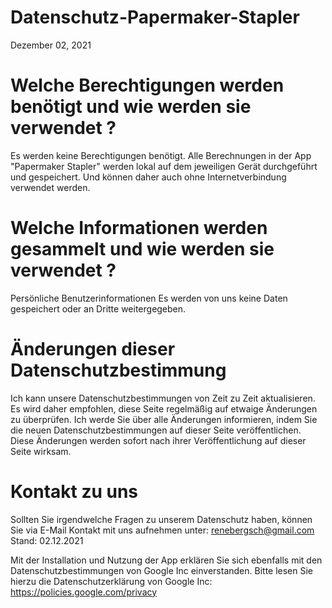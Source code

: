 # Datenschutz-Papermaker-Stapler
Dezember 02, 2021

# Welche Berechtigungen werden benötigt und wie werden sie verwendet ?
Es werden keine Berechtigungen benötigt. Alle Berechnungen in der App "Papermaker Stapler" werden lokal auf dem jeweiligen Gerät durchgeführt und gespeichert. Und können daher auch ohne Internetverbindung verwendet werden.

# Welche Informationen werden gesammelt und wie werden sie verwendet ?
Persönliche Benutzerinformationen 
 Es werden von uns keine Daten gespeichert oder an Dritte weitergegeben.
 
 
# Änderungen dieser Datenschutzbestimmung
Ich kann unsere Datenschutzbestimmungen von Zeit zu Zeit aktualisieren. Es wird daher empfohlen, diese Seite regelmäßig auf etwaige Änderungen zu überprüfen. Ich werde Sie über alle Änderungen informieren, indem Sie die neuen Datenschutzbestimmungen auf dieser Seite veröffentlichen. Diese Änderungen werden sofort nach ihrer Veröffentlichung auf dieser Seite wirksam.


# Kontakt zu uns
Sollten Sie irgendwelche Fragen zu unserem Datenschutz haben, können Sie via E-Mail Kontakt mit uns aufnehmen unter: renebergsch@gmail.com
Stand: 02.12.2021


Mit der Installation und Nutzung der App erklären Sie sich ebenfalls mit den Datenschutzbestimmungen von Google Inc einverstanden. Bitte lesen Sie hierzu die Datenschutzerklärung von Google Inc: https://policies.google.com/privacy
